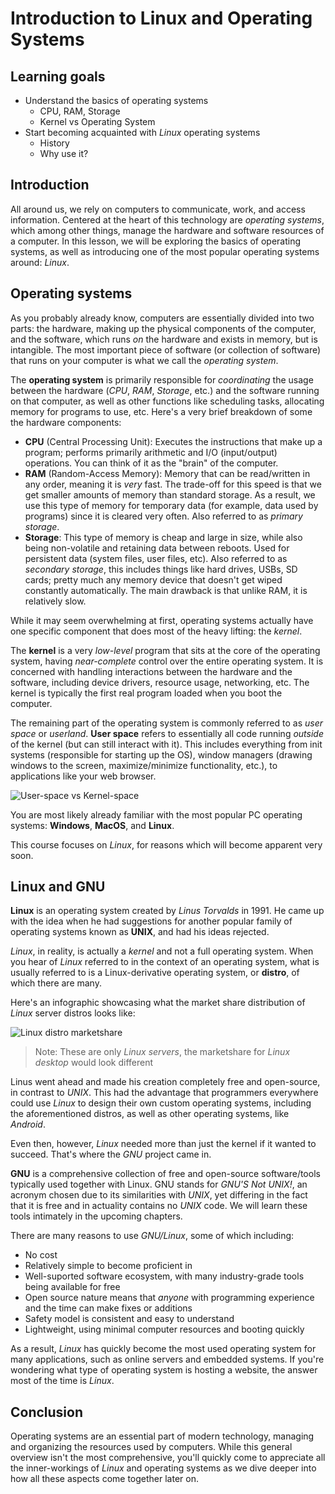 # Introduction to Linux and Operating Systems

## Learning goals

- Understand the basics of operating systems
  - CPU, RAM, Storage
  - Kernel vs Operating System
- Start becoming acquainted with *Linux* operating systems
  - History
  - Why use it?

## Introduction

All around us, we rely on computers to communicate, work, and access information. Centered at the heart of this technology are *operating systems*, which among other things, manage the hardware and software resources of a computer. In this lesson, we will be exploring the basics of operating systems, as well as introducing one of the most popular operating systems around: *Linux*.

## Operating systems

As you probably already know, computers are essentially divided into two parts: the hardware, making up the physical components of the computer, and the software, which runs *on* the hardware and exists in memory, but is intangible. The most important piece of software (or collection of software) that runs on your computer is what we call the *operating system*.

The **operating system** is primarily responsible for *coordinating* the usage between the hardware (*CPU*, *RAM*, *Storage*, etc.) and the software running on that computer, as well as other functions like scheduling tasks, allocating memory for programs to use, etc. Here's a very brief breakdown of some the hardware components:

- **CPU** (Central Processing Unit): Executes the instructions that make up a program; performs primarily arithmetic and I/O (input/output) operations. You can think of it as the "brain" of the computer.
- **RAM** (Random-Access Memory): Memory that can be read/written in any order, meaning it is *very* fast. The trade-off for this speed is that we get smaller amounts of memory than standard storage. As a result, we use this type of memory for temporary data (for example, data used by programs) since it is cleared very often. Also referred to as *primary storage*.
- **Storage**: This type of memory is cheap and large in size, while also being non-volatile and retaining data between reboots. Used for persistent data (system files, user files, etc). Also referred to as *secondary storage*, this includes things like hard drives, USBs, SD cards; pretty much any memory device that doesn't get wiped constantly automatically. The main drawback is that unlike RAM, it is relatively slow.

While it may seem overwhelming at first, operating systems actually have one specific component that does most of the heavy lifting: the *kernel*.

The **kernel** is a very *low-level* program that sits at the core of the operating system, having *near-complete* control over the entire operating system. It is concerned with handling interactions between the hardware and the software, including device drivers, resource usage, networking, etc. The kernel is typically the first real program loaded when you boot the computer.

The remaining part of the operating system is commonly referred to as *user space* or *userland*. **User space** refers to essentially all code running *outside* of the kernel (but can still interact with it). This includes everything from init systems (responsible for starting up the OS), window managers (drawing windows to the screen, maximize/minimize functionality, etc.), to applications like your web browser.

![User-space vs Kernel-space](https://curriculum-content.s3.amazonaws.com/6685/devops-m0-linux-overview/userspace-vs-kernelspace.png)

You are most likely already familiar with the most popular PC operating systems: **Windows**, **MacOS**, and **Linux**.

This course focuses on *Linux*, for reasons which will become apparent very soon.

## Linux and GNU

**Linux** is an operating system created by *Linus Torvalds* in 1991. He came up with the idea when he had suggestions for another popular family of operating systems known as **UNIX**, and had his ideas rejected. 

*Linux*, in reality, is actually a *kernel* and not a full operating system. When you hear of *Linux* referred to in the context of an operating system, what is usually referred to is a Linux-derivative operating system, or **distro**, of which there are many. 

Here's an infographic showcasing what the market share distribution of *Linux* server distros looks like:

![Linux distro marketshare](https://curriculum-content.s3.amazonaws.com/6685/devops-m0-linux-overview/linux-distros.png)

> Note: These are only *Linux servers*, the marketshare for *Linux desktop* would look different

Linus went ahead and made his creation completely free and open-source, in contrast to *UNIX*. This had the advantage that programmers everywhere could use *Linux* to design their own custom operating systems, including the aforementioned distros, as well as other operating systems, like *Android*.

Even then, however, *Linux* needed more than just the kernel if it wanted to succeed. That's where the *GNU* project came in.

**GNU** is a comprehensive collection of free and open-source software/tools typically used together with Linux. GNU stands for *GNU'S Not UNIX!*, an acronym chosen due to its similarities with *UNIX*, yet differing in the fact that it is free and in actuality contains no *UNIX* code. We will learn these tools intimately in the upcoming chapters.

There are many reasons to use *GNU/Linux*, some of which including:

- No cost
- Relatively simple to become proficient in
- Well-suported software ecosystem, with many industry-grade tools being available for free
- Open source nature means that *anyone* with programming experience and the time can make fixes or additions
- Safety model is consistent and easy to understand
- Lightweight, using minimal computer resources and booting quickly

As a result, *Linux* has quickly become the most used operating system for many applications, such as online servers and embedded systems. If you're wondering what type of operating system is hosting a website, the answer most of the time is *Linux*.

## Conclusion

Operating systems are an essential part of modern technology, managing and organizing the resources used by computers. While this general overview isn't the most comprehensive, you'll quickly come to appreciate all the inner-workings of *Linux* and operating systems as we dive deeper into how all these aspects come together later on.
